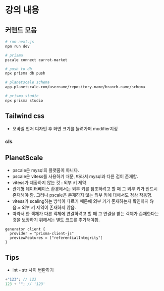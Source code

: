 # 강의 내용

## 커맨드 모음

```bash
# run next.js
npm run dev

# prisma
pscale connect carrot-market

# push to db
npx prisma db push

# planetscale schema
app.planetscale.com/username/repository-name/branch-name/schema

# prisma studio
npx prisma studio
```

## Tailwind css

- 모바일 먼저 디자인 후 화면 크기를 늘려가며 modifier지정

### cls

## PlanetScale

- pscale은 mysql의 플랫폼이 아니다.
- pscale은 vitess를 사용하기 때문, 따라서 mysql과 다른 점이 존재함.
- vitess가 제공하지 않는 것 : 외부 키 제약
- 관계형 데이터베이스 환경에서는 외부 키를 참조하려고 할 때 그 외부 키가 반드시 존재해야 함. 그러나 pscale은 존재하지 않는 외부 키에 대해서도 정상 작동함.
- vitess가 scaling하는 방식이 다르기 때문에 외부 키가 존재하는지 확인하지 않음.= 외부 키 제약이 존재하지 않음.
- 따라서 한 객체가 다른 객체에 연결하려고 할 때 그 연결을 받는 객체가 존재한다는 것을 보장하기 위해서는 별도 코드를 추가해야함.

```
generator client {
  provider = "prisma-client-js"
  previewFeatures = ["referentialIntegrity"]
}
```

## Tips

- int - str 사이 변환하기

```js
+"123"; // 123
123 + ""; // '123'
```
